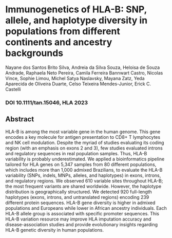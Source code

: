 # Immunogenetics of HLA-B: SNP, allele, and haplotype diversity in populations from different continents and ancestry backgrounds

Nayane dos Santos Brito Silva, Andreia da Silva Souza, Heloisa de Souza Andrade, Raphaela Neto Pereira, Camila Ferreira Bannwart Castro, Nicolas Vince, Sophie Limou, Michel Satya Naslavsky, Mayana Zatz, Yeda Aparecida de Oliveira Duarte, Celso Teixeira Mendes-Junior, Erick C. Castelli

### DOI 10.1111/tan.15046, HLA 2023

## Abstract
HLA-B is among the most variable gene in the human genome. This gene encodes a key molecule for antigen presentation to CD8+ T lymphocytes and NK cell modulation. Despite the myriad of studies evaluating its coding region (with an emphasis on exons 2 and 3), few studies evaluated introns and regulatory sequences in real population samples. Thus, HLA-B variability is probably underestimated. We applied a bioinformatics pipeline tailored for HLA genes on 5,347 samples from 80 different populations, which includes more than 1,000 admixed Brazilians, to evaluate the HLA-B variability (SNPs, indels, MNPs, alleles, and haplotypes) in exons, introns, and regulatory regions. We observed 610 variable sites throughout HLA-B; the most frequent variants are shared worldwide. However, the haplotype distribution is geographically structured. We detected 920 full-length haplotypes (exons, introns, and untranslated regions) encoding 239 different protein sequences. HLA-B gene diversity is higher in admixed populations and Europeans while lower in African ancestry individuals. Each HLA-B allele group is associated with specific promoter sequences. This HLA-B variation resource may improve HLA imputation accuracy and disease-association studies and provide evolutionary insights regarding HLA-B genetic diversity in human populations.
